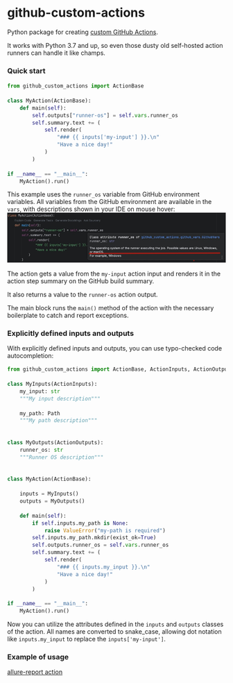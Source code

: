 # github-custom-actions

Python package for creating [custom GitHub Actions](https://docs.github.com/en/actions/creating-actions/about-custom-actions). 

It works with Python 3.7 and up, so even those dusty old self-hosted action runners can handle it like champs.

### Quick start

```python
from github_custom_actions import ActionBase
    
class MyAction(ActionBase):
    def main(self):
        self.outputs["runner-os"] = self.vars.runner_os
        self.summary.text += (
            self.render(
                "### {{ inputs['my-input'] }}.\n"
                "Have a nice day!"
            )
        )

if __name__ == "__main__":
    MyAction().run()
```

This example uses the `runner_os` variable from GitHub environment variables. 
All variables from the GitHub environment are available in the `vars`, 
with descriptions shown in your IDE on mouse hover:
![var_ide_hover_docstring.jpg](images/var_ide_hover_docstring.jpg)

The action gets a value from the `my-input` action input and renders 
it in the action step summary on the GitHub build summary.

It also returns a value to the `runner-os` action output.

The main block runs the `main()` method of the action with the necessary boilerplate to catch and report exceptions.

### Explicitly defined inputs and outputs

With explicitly defined inputs and outputs, you can use typo-checked code autocompletion:

```python
from github_custom_actions import ActionBase, ActionInputs, ActionOutputs

class MyInputs(ActionInputs):
    my_input: str
    """My input description"""
    
    my_path: Path
    """My path description"""
    
    
class MyOutputs(ActionOutputs):
    runner_os: str
    """Runner OS description"""

    
class MyAction(ActionBase):
    
    inputs = MyInputs()
    outputs = MyOutputs()

    def main(self):
        if self.inputs.my_path is None:
            raise ValueError("my-path is required")
        self.inputs.my_path.mkdir(exist_ok=True)
        self.outputs.runner_os = self.vars.runner_os
        self.summary.text += (
            self.render(
                "### {{ inputs.my_input }}.\n"
                "Have a nice day!"
            )
        )

if __name__ == "__main__":
    MyAction().run()
```

Now you can utilize the attributes defined in the `inputs` and `outputs` classes of the action. 
All names are converted to snake_case, allowing dot notation like `inputs.my_input`
to replace the `inputs['my-input']`.

### Example of usage
[allure-report action](https://github.com/andgineer/allure-report)
